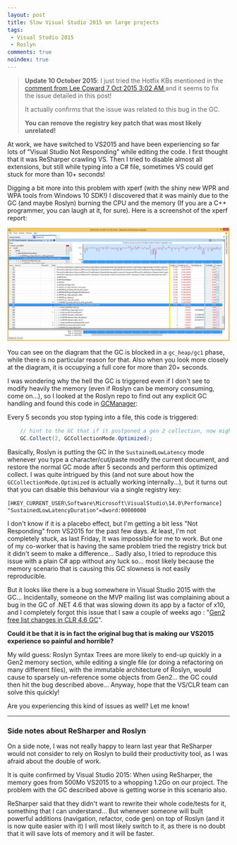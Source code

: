 ```yaml
---
layout: post
title: Slow Visual Studio 2015 on large projects
tags:
 - Visual Studio 2015
 - Roslyn
comments: true
noindex: true
---
```


> **Update 10 October 2015**: I just tried the Hotfix KBs mentioned in the [comment from Lee Coward
7 Oct 2015 3:02 AM ](http://blogs.msdn.com/b/maoni/archive/2015/08/12/gen2-free-list-changes-in-clr-4-6-gc.aspx?wa=wsignin1.0#10646095) and it seems to fix the issue detailed in this post!
>
> It actually confirms that the issue was related to this bug in the GC.
>  
> **You can remove the registry key patch that was most likely unrelated!**

At work, we have switched to VS2015 and have been experiencing so far lots of "Visual Studio Not Responding" while editing the code. I first thought that it was ReSharper crawling VS. Then I tried to disable almost all extensions, but still while typing into a C# file, sometimes VS could get stuck for more than 10+ seconds!

Digging a bit more into this problem with xperf (with the shiny new WPR and WPA tools from Windows 10 SDK!) I discovered that it was mainly due to the GC (and maybe Roslyn) burning the CPU and the memory (If you are a C++ programmer, you can laugh at it, for sure). Here is a screenshot of the xperf report:

<a href="/images/VS2015_Roslyn_GC.jpg" title="Result of a xperf on a Visual Studio 2015 not responding" class="image-popup">
	<img src="/images/VS2015_Roslyn_GC.jpg">			
</a>

You can see on the diagram that the GC is blocked in a `gc_heap/gc1` phase, while there is no particular reason for that. Also when you look more closely at the diagram, it is occupying a full core for more than 20+ seconds.

I was wondering why the hell the GC is triggered even if I don't see to modify heavily the memory (even if Roslyn can be memory consuming, come on...), so I looked at the Roslyn repo to find out any explicit GC handling and found this code in [GCManager](https://github.com/dotnet/roslyn/blob/master/src/VisualStudio/Core/Def/Implementation/GCManager.cs#L61):

Every 5 seconds you stop typing into a file, this code is triggered:

```csharp
    // hint to the GC that if it postponed a gen 2 collection, now might be a good time to do it.
    GC.Collect(2, GCCollectionMode.Optimized);
```

Basically, Roslyn is putting the GC in the `SustainedLowLatency` mode whenever you type a character/cut/paste modify the current document, and restore the normal GC mode after 5 seconds and perform this optimized collect. I was quite intrigued by this (and not sure about how the `GCCollectionMode.Optimized` is actually working internally...), but it turns out that you can disable this behaviour via a single registry key:

```
[HKEY_CURRENT_USER\Software\Microsoft\VisualStudio\14.0\Performance]
"SustainedLowLatencyDuration"=dword:00000000
``` 

I don't know if it is a placebo effect, but I'm getting a bit less "Not Responding" from VS2015 for the past few days. At least, I'm not completely stuck, as last Friday, It was impossible for me to work. But one of my co-worker that is having the same problem tried the registry trick but it didn't seem to make a difference... Sadly also, I tried to reproduce this issue with a plain C# app without any luck so... most likely because the memory scenario that is causing this GC slowness is not easily reproducible.

But it looks like there is a bug somewhere in Visual Studio 2015 with the GC... Incidentally, someone on the MVP mailing list was complaining about a bug in the GC of .NET 4.6 that was slowing down its app by a factor of x10, and I completely forgot this issue that I saw a couple of weeks ago : "[Gen2 free list changes in CLR 4.6 GC](http://blogs.msdn.com/b/maoni/archive/2015/08/12/gen2-free-list-changes-in-clr-4-6-gc.aspx)".

**Could it be that it is in fact the original bug that is making our VS2015 experience so painful and horrible?**

My wild guess: Roslyn Syntax Trees are more likely to end-up quickly in a Gen2 memory section, while editing a single file (or doing a refactoring on many different files), with the immutable architecture of Roslyn, would cause to sparsely un-reference some objects from Gen2... the GC could then hit the bug described above... Anyway, hope that the VS/CLR team can solve this quickly!

Are you experiencing this kind of issues as well? Let me know!

___

### Side notes about ReSharper and Roslyn
  
On a side note, I was not really happy to learn last year that ReSharper would not consider to rely on Roslyn to build their productivity tool, as I was afraid about the double of work.

It is quite confirmed by Visual Studio 2015: When using ReSharper, the memory goes from 500Mo VS2015 to a whopping 1.2Go on our project. The problem with the GC described above is getting worse in this scenario also.

ReSharper said that they didn't want to rewrite their whole code/tests for it, something that I can understand... But whenever someone will built powerful additions (navigation, refactor, code gen) on top of Roslyn (and it is now quite easier with it) I will most likely switch to it, as there is no doubt that it will save lots of memory and it will be faster.